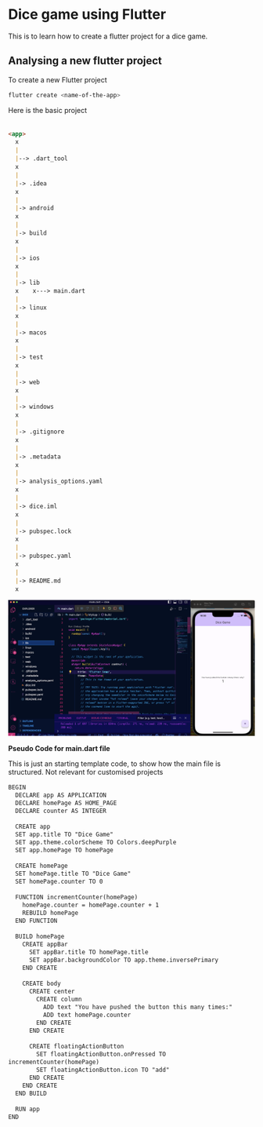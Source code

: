 # Dice game using Flutter

This is to learn how to create a flutter project for a dice game.

## Analysing a new flutter project

To create a new Flutter project 

```bash
flutter create <name-of-the-app>
```

Here is the basic project

```markdown

<app>
  x
  |
  |--> .dart_tool
  x
  |
  |-> .idea
  x
  |
  |-> android
  x
  |
  |-> build
  x
  |
  |-> ios
  x
  |
  |-> lib
  x    x---> main.dart
  |
  |-> linux
  x  
  |
  |-> macos
  x  
  |
  |-> test
  x  
  |
  |-> web
  x  
  |
  |-> windows
  x  
  |
  |-> .gitignore
  x  
  |
  |-> .metadata
  x  
  |
  |-> analysis_options.yaml
  x  
  |
  |-> dice.iml
  x  
  |
  |-> pubspec.lock
  x  
  |
  |-> pubspec.yaml
  x  
  |
  |-> README.md
  x

```
![Project structure](https://github.com/PriyathamVarma/Learn-Flutter/blob/main/Images/Screenshot%202023-12-22%20at%2016.30.40.png)

**Pseudo Code for main.dart file**

This is just an starting template code, to show how the main file is structured. Not relevant for customised projects

```
BEGIN
  DECLARE app AS APPLICATION
  DECLARE homePage AS HOME_PAGE
  DECLARE counter AS INTEGER

  CREATE app
  SET app.title TO "Dice Game"
  SET app.theme.colorScheme TO Colors.deepPurple
  SET app.homePage TO homePage

  CREATE homePage
  SET homePage.title TO "Dice Game"
  SET homePage.counter TO 0

  FUNCTION incrementCounter(homePage)
    homePage.counter = homePage.counter + 1
    REBUILD homePage
  END FUNCTION

  BUILD homePage
    CREATE appBar
      SET appBar.title TO homePage.title
      SET appBar.backgroundColor TO app.theme.inversePrimary
    END CREATE

    CREATE body
      CREATE center
        CREATE column
          ADD text "You have pushed the button this many times:"
          ADD text homePage.counter
        END CREATE
      END CREATE

      CREATE floatingActionButton
        SET floatingActionButton.onPressed TO incrementCounter(homePage)
        SET floatingActionButton.icon TO "add"
      END CREATE
    END CREATE
  END BUILD

  RUN app
END
```



